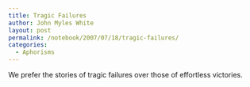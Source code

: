 ```yaml
---
title: Tragic Failures
author: John Myles White
layout: post
permalink: /notebook/2007/07/18/tragic-failures/
categories:
  - Aphorisms
---
```


We prefer the stories of tragic failures over those of effortless victories.
